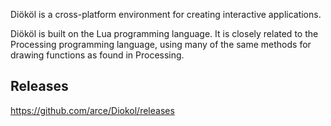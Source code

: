 Diököl is a cross-platform environment for creating interactive applications.

Diököl is built on the Lua programming language. It is closely related to the Processing programming language, using many of the same methods for drawing functions as found in Processing.

## Releases

https://github.com/arce/Diokol/releases
